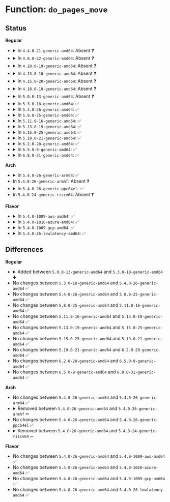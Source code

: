 # Function: <code>do_pages_move</code>

## Status
<b>Regular</b>
<ul>
<li>
<details>
<summary>In <code>4.4.0-21-generic-amd64</code>: Absent ❓</summary>

```json
{
  "name": "do_pages_move",
  "collision_type": "Unique Static",
  "inline_type": "Full",
  "funcs": [
    {
      "addr": 18446744071580888075,
      "name": "do_pages_move",
      "external": false,
      "loc": "mm/migrate.c:1314",
      "file": "mm/migrate.c",
      "inline": "not declared, inlined",
      "caller_inline": [
        "mm/migrate.c:SyS_move_pages"
      ],
      "caller_func": []
    }
  ],
  "symbols": []
}
```
</details>
</li>
<li>
<details>
<summary>In <code>4.8.0-22-generic-amd64</code>: Absent ❓</summary>

```json
{
  "name": "do_pages_move",
  "collision_type": "Unique Static",
  "inline_type": "Full",
  "funcs": [
    {
      "addr": 18446744071581018258,
      "name": "do_pages_move",
      "external": false,
      "loc": "mm/migrate.c:1495",
      "file": "mm/migrate.c",
      "inline": "not declared, inlined",
      "caller_inline": [
        "mm/migrate.c:SyS_move_pages"
      ],
      "caller_func": []
    }
  ],
  "symbols": []
}
```
</details>
</li>
<li>
<details>
<summary>In <code>4.10.0-19-generic-amd64</code>: Absent ❓</summary>

```json
{
  "name": "do_pages_move",
  "collision_type": "Unique Static",
  "inline_type": "Full",
  "funcs": [
    {
      "addr": 18446744071581092508,
      "name": "do_pages_move",
      "external": false,
      "loc": "mm/migrate.c:1504",
      "file": "mm/migrate.c",
      "inline": "not declared, inlined",
      "caller_inline": [
        "mm/migrate.c:SYSC_move_pages"
      ],
      "caller_func": []
    }
  ],
  "symbols": []
}
```
</details>
</li>
<li>
<details>
<summary>In <code>4.13.0-16-generic-amd64</code>: Absent ❓</summary>

```json
{
  "name": "do_pages_move",
  "collision_type": "Unique Static",
  "inline_type": "Full",
  "funcs": [
    {
      "addr": 18446744071581139335,
      "name": "do_pages_move",
      "external": false,
      "loc": "mm/migrate.c:1492",
      "file": "mm/migrate.c",
      "inline": "not declared, inlined",
      "caller_inline": [
        "mm/migrate.c:SYSC_move_pages"
      ],
      "caller_func": []
    }
  ],
  "symbols": []
}
```
</details>
</li>
<li>
<details>
<summary>In <code>4.15.0-20-generic-amd64</code>: Absent ❓</summary>

```json
{
  "name": "do_pages_move",
  "collision_type": "Unique Static",
  "inline_type": "Full",
  "funcs": [
    {
      "addr": 18446744071581261335,
      "name": "do_pages_move",
      "external": false,
      "loc": "mm/migrate.c:1590",
      "file": "mm/migrate.c",
      "inline": "not declared, inlined",
      "caller_inline": [
        "mm/migrate.c:SYSC_move_pages"
      ],
      "caller_func": []
    }
  ],
  "symbols": []
}
```
</details>
</li>
<li>
<details>
<summary>In <code>4.18.0-10-generic-amd64</code>: Absent ❓</summary>

```json
{
  "name": "do_pages_move",
  "collision_type": "Unique Static",
  "inline_type": "Full",
  "funcs": [
    {
      "addr": 18446744071581407667,
      "name": "do_pages_move",
      "external": false,
      "loc": "mm/migrate.c:1563",
      "file": "mm/migrate.c",
      "inline": "not declared, inlined",
      "caller_inline": [
        "mm/migrate.c:kernel_move_pages"
      ],
      "caller_func": []
    }
  ],
  "symbols": []
}
```
</details>
</li>
<li>
<details>
<summary>In <code>5.0.0-13-generic-amd64</code>: Absent ❓</summary>

```json
{
  "name": "do_pages_move",
  "collision_type": "Unique Static",
  "inline_type": "Full",
  "funcs": [
    {
      "addr": 18446744071581491155,
      "name": "do_pages_move",
      "external": false,
      "loc": "mm/migrate.c:1596",
      "file": "mm/migrate.c",
      "inline": "not declared, inlined",
      "caller_inline": [
        "mm/migrate.c:kernel_move_pages"
      ],
      "caller_func": []
    }
  ],
  "symbols": []
}
```
</details>
</li>
<li>
<details>
<summary>In <code>5.3.0-18-generic-amd64</code>: ✅</summary>

```c
int do_pages_move(struct mm_struct * mm, nodemask_t task_nodes, long unsigned int nr_pages, const void * * pages, const int * nodes, int * status, int flags)
```

```json
{
  "name": "do_pages_move",
  "collision_type": "Unique Static",
  "inline_type": "No",
  "funcs": [
    {
      "addr": 18446744071581598960,
      "name": "do_pages_move",
      "external": false,
      "loc": "mm/migrate.c:1591",
      "file": "mm/migrate.c",
      "inline": "seen, unknown",
      "caller_inline": [],
      "caller_func": [
        "mm/migrate.c:kernel_move_pages"
      ]
    }
  ],
  "symbols": [
    {
      "addr": 18446744071581598960,
      "name": "do_pages_move",
      "section": ".text",
      "bind": "STB_LOCAL",
      "size": 1389
    }
  ]
}
```
</details>
</li>
<li>
<details>
<summary>In <code>5.4.0-26-generic-amd64</code>: ✅</summary>

```c
int do_pages_move(struct mm_struct * mm, nodemask_t task_nodes, long unsigned int nr_pages, const void * * pages, const int * nodes, int * status, int flags)
```

```json
{
  "name": "do_pages_move",
  "collision_type": "Unique Static",
  "inline_type": "No",
  "funcs": [
    {
      "addr": 18446744071581669520,
      "name": "do_pages_move",
      "external": false,
      "loc": "mm/migrate.c:1594",
      "file": "mm/migrate.c",
      "inline": "seen, unknown",
      "caller_inline": [],
      "caller_func": [
        "mm/migrate.c:kernel_move_pages"
      ]
    }
  ],
  "symbols": [
    {
      "addr": 18446744071581669520,
      "name": "do_pages_move",
      "section": ".text",
      "bind": "STB_LOCAL",
      "size": 1489
    }
  ]
}
```
</details>
</li>
<li>
<details>
<summary>In <code>5.8.0-25-generic-amd64</code>: ✅</summary>

```c
int do_pages_move(struct mm_struct * mm, nodemask_t task_nodes, long unsigned int nr_pages, const void * * pages, const int * nodes, int * status, int flags)
```

```json
{
  "name": "do_pages_move",
  "collision_type": "Unique Static",
  "inline_type": "No",
  "funcs": [
    {
      "addr": 18446744071581888848,
      "name": "do_pages_move",
      "external": false,
      "loc": "mm/migrate.c:1634",
      "file": "mm/migrate.c",
      "inline": "seen, unknown",
      "caller_inline": [],
      "caller_func": [
        "mm/migrate.c:kernel_move_pages"
      ]
    }
  ],
  "symbols": [
    {
      "addr": 18446744071581888848,
      "name": "do_pages_move",
      "section": ".text",
      "bind": "STB_LOCAL",
      "size": 516
    }
  ]
}
```
</details>
</li>
<li>
<details>
<summary>In <code>5.11.0-16-generic-amd64</code>: ✅</summary>

```c
int do_pages_move(struct mm_struct * mm, nodemask_t task_nodes, long unsigned int nr_pages, const void * * pages, const int * nodes, int * status, int flags)
```

```json
{
  "name": "do_pages_move",
  "collision_type": "Unique Static",
  "inline_type": "No",
  "funcs": [
    {
      "addr": 18446744071581935312,
      "name": "do_pages_move",
      "external": false,
      "loc": "mm/migrate.c:1755",
      "file": "mm/migrate.c",
      "inline": "seen, unknown",
      "caller_inline": [],
      "caller_func": [
        "mm/migrate.c:kernel_move_pages"
      ]
    }
  ],
  "symbols": [
    {
      "addr": 18446744071581935312,
      "name": "do_pages_move",
      "section": ".text",
      "bind": "STB_LOCAL",
      "size": 480
    }
  ]
}
```
</details>
</li>
<li>
<details>
<summary>In <code>5.13.0-19-generic-amd64</code>: ✅</summary>

```c
int do_pages_move(struct mm_struct * mm, nodemask_t task_nodes, long unsigned int nr_pages, const void * * pages, const int * nodes, int * status, int flags)
```

```json
{
  "name": "do_pages_move",
  "collision_type": "Unique Static",
  "inline_type": "No",
  "funcs": [
    {
      "addr": 18446744071581960816,
      "name": "do_pages_move",
      "external": false,
      "loc": "mm/migrate.c:1737",
      "file": "mm/migrate.c",
      "inline": "seen, unknown",
      "caller_inline": [],
      "caller_func": [
        "mm/migrate.c:kernel_move_pages"
      ]
    }
  ],
  "symbols": [
    {
      "addr": 18446744071581960816,
      "name": "do_pages_move",
      "section": ".text",
      "bind": "STB_LOCAL",
      "size": 487
    }
  ]
}
```
</details>
</li>
<li>
<details>
<summary>In <code>5.15.0-25-generic-amd64</code>: ✅</summary>

```c
int do_pages_move(struct mm_struct * mm, nodemask_t task_nodes, long unsigned int nr_pages, const void * * pages, const int * nodes, int * status, int flags)
```

```json
{
  "name": "do_pages_move",
  "collision_type": "Unique Static",
  "inline_type": "No",
  "funcs": [
    {
      "addr": 18446744071582265616,
      "name": "do_pages_move",
      "external": false,
      "loc": "mm/migrate.c:1781",
      "file": "mm/migrate.c",
      "inline": "seen, unknown",
      "caller_inline": [],
      "caller_func": [
        "mm/migrate.c:kernel_move_pages"
      ]
    }
  ],
  "symbols": [
    {
      "addr": 18446744071582265616,
      "name": "do_pages_move",
      "section": ".text",
      "bind": "STB_LOCAL",
      "size": 518
    }
  ]
}
```
</details>
</li>
<li>
<details>
<summary>In <code>5.19.0-21-generic-amd64</code>: ✅</summary>

```c
int do_pages_move(struct mm_struct * mm, nodemask_t task_nodes, long unsigned int nr_pages, const void * * pages, const int * nodes, int * status, int flags)
```

```json
{
  "name": "do_pages_move",
  "collision_type": "Unique Static",
  "inline_type": "No",
  "funcs": [
    {
      "addr": 18446744071582734512,
      "name": "do_pages_move",
      "external": false,
      "loc": "mm/migrate.c:1711",
      "file": "mm/migrate.c",
      "inline": "seen, unknown",
      "caller_inline": [],
      "caller_func": [
        "mm/migrate.c:kernel_move_pages"
      ]
    }
  ],
  "symbols": [
    {
      "addr": 18446744071582734512,
      "name": "do_pages_move",
      "section": ".text",
      "bind": "STB_LOCAL",
      "size": 669
    }
  ]
}
```
</details>
</li>
<li>
<details>
<summary>In <code>6.2.0-20-generic-amd64</code>: ✅</summary>

```c
int do_pages_move(struct mm_struct * mm, nodemask_t task_nodes, long unsigned int nr_pages, const void * * pages, const int * nodes, int * status, int flags)
```

```json
{
  "name": "do_pages_move",
  "collision_type": "Unique Static",
  "inline_type": "No",
  "funcs": [
    {
      "addr": 18446744071583259056,
      "name": "do_pages_move",
      "external": false,
      "loc": "mm/migrate.c:1821",
      "file": "mm/migrate.c",
      "inline": "seen, unknown",
      "caller_inline": [],
      "caller_func": [
        "mm/migrate.c:kernel_move_pages"
      ]
    }
  ],
  "symbols": [
    {
      "addr": 18446744071583259056,
      "name": "do_pages_move",
      "section": ".text",
      "bind": "STB_LOCAL",
      "size": 686
    }
  ]
}
```
</details>
</li>
<li>
<details>
<summary>In <code>6.5.0-9-generic-amd64</code>: ✅</summary>

```c
int do_pages_move(struct mm_struct * mm, nodemask_t task_nodes, long unsigned int nr_pages, const void * * pages, const int * nodes, int * status, int flags)
```

```json
{
  "name": "do_pages_move",
  "collision_type": "Unique Static",
  "inline_type": "No",
  "funcs": [
    {
      "addr": 18446744071583479488,
      "name": "do_pages_move",
      "external": false,
      "loc": "mm/migrate.c:2157",
      "file": "mm/migrate.c",
      "inline": "seen, unknown",
      "caller_inline": [],
      "caller_func": [
        "mm/migrate.c:kernel_move_pages"
      ]
    }
  ],
  "symbols": [
    {
      "addr": 18446744071583479488,
      "name": "do_pages_move",
      "section": ".text",
      "bind": "STB_LOCAL",
      "size": 609
    }
  ]
}
```
</details>
</li>
<li>
<details>
<summary>In <code>6.8.0-31-generic-amd64</code>: ✅</summary>

```c
int do_pages_move(struct mm_struct * mm, nodemask_t task_nodes, long unsigned int nr_pages, const void * * pages, const int * nodes, int * status, int flags)
```

```json
{
  "name": "do_pages_move",
  "collision_type": "Unique Static",
  "inline_type": "No",
  "funcs": [
    {
      "addr": 18446744071583671904,
      "name": "do_pages_move",
      "external": false,
      "loc": "mm/migrate.c:2173",
      "file": "mm/migrate.c",
      "inline": "seen, unknown",
      "caller_inline": [],
      "caller_func": [
        "mm/migrate.c:kernel_move_pages"
      ]
    }
  ],
  "symbols": [
    {
      "addr": 18446744071583671904,
      "name": "do_pages_move",
      "section": ".text",
      "bind": "STB_LOCAL",
      "size": 668
    }
  ]
}
```
</details>
</li>
</ul>
<b>Arch</b>
<ul>
<li>
<details>
<summary>In <code>5.4.0-26-generic-arm64</code>: ✅</summary>

```c
int do_pages_move(struct mm_struct * mm, nodemask_t task_nodes, long unsigned int nr_pages, const void * * pages, const int * nodes, int * status, int flags)
```

```json
{
  "name": "do_pages_move",
  "collision_type": "Unique Static",
  "inline_type": "No",
  "funcs": [
    {
      "addr": 18446603336493112992,
      "name": "do_pages_move",
      "external": false,
      "loc": "mm/migrate.c:1594",
      "file": "mm/migrate.c",
      "inline": "seen, unknown",
      "caller_inline": [],
      "caller_func": [
        "mm/migrate.c:kernel_move_pages"
      ]
    }
  ],
  "symbols": [
    {
      "addr": 18446603336493112992,
      "name": "do_pages_move",
      "section": ".text",
      "bind": "STB_LOCAL",
      "size": 1832
    }
  ]
}
```
</details>
</li>
<li>
In <code>5.4.0-26-generic-armhf</code>: Absent ❓
</li>
<li>
<details>
<summary>In <code>5.4.0-26-generic-ppc64el</code>: ✅</summary>

```c
int do_pages_move(struct mm_struct * mm, nodemask_t task_nodes, long unsigned int nr_pages, const void * * pages, const int * nodes, int * status, int flags)
```

```json
{
  "name": "do_pages_move",
  "collision_type": "Unique Static",
  "inline_type": "No",
  "funcs": [
    {
      "addr": 13835058055286589248,
      "name": "do_pages_move",
      "external": false,
      "loc": "mm/migrate.c:1594",
      "file": "mm/migrate.c",
      "inline": "seen, unknown",
      "caller_inline": [],
      "caller_func": [
        "mm/migrate.c:kernel_move_pages"
      ]
    }
  ],
  "symbols": [
    {
      "addr": 13835058055286589248,
      "name": "do_pages_move",
      "section": ".text",
      "bind": "STB_LOCAL",
      "size": 2004
    }
  ]
}
```
</details>
</li>
<li>
In <code>5.4.0-24-generic-riscv64</code>: Absent ❓
</li>
</ul>
<b>Flavor</b>
<ul>
<li>
<details>
<summary>In <code>5.4.0-1009-aws-amd64</code>: ✅</summary>

```c
int do_pages_move(struct mm_struct * mm, nodemask_t task_nodes, long unsigned int nr_pages, const void * * pages, const int * nodes, int * status, int flags)
```

```json
{
  "name": "do_pages_move",
  "collision_type": "Unique Static",
  "inline_type": "No",
  "funcs": [
    {
      "addr": 18446744071581638256,
      "name": "do_pages_move",
      "external": false,
      "loc": "mm/migrate.c:1594",
      "file": "mm/migrate.c",
      "inline": "seen, unknown",
      "caller_inline": [],
      "caller_func": [
        "mm/migrate.c:kernel_move_pages"
      ]
    }
  ],
  "symbols": [
    {
      "addr": 18446744071581638256,
      "name": "do_pages_move",
      "section": ".text",
      "bind": "STB_LOCAL",
      "size": 1489
    }
  ]
}
```
</details>
</li>
<li>
<details>
<summary>In <code>5.4.0-1010-azure-amd64</code>: ✅</summary>

```c
int do_pages_move(struct mm_struct * mm, nodemask_t task_nodes, long unsigned int nr_pages, const void * * pages, const int * nodes, int * status, int flags)
```

```json
{
  "name": "do_pages_move",
  "collision_type": "Unique Static",
  "inline_type": "No",
  "funcs": [
    {
      "addr": 18446744071581579216,
      "name": "do_pages_move",
      "external": false,
      "loc": "mm/migrate.c:1594",
      "file": "mm/migrate.c",
      "inline": "seen, unknown",
      "caller_inline": [],
      "caller_func": [
        "mm/migrate.c:kernel_move_pages"
      ]
    }
  ],
  "symbols": [
    {
      "addr": 18446744071581579216,
      "name": "do_pages_move",
      "section": ".text",
      "bind": "STB_LOCAL",
      "size": 1489
    }
  ]
}
```
</details>
</li>
<li>
<details>
<summary>In <code>5.4.0-1009-gcp-amd64</code>: ✅</summary>

```c
int do_pages_move(struct mm_struct * mm, nodemask_t task_nodes, long unsigned int nr_pages, const void * * pages, const int * nodes, int * status, int flags)
```

```json
{
  "name": "do_pages_move",
  "collision_type": "Unique Static",
  "inline_type": "No",
  "funcs": [
    {
      "addr": 18446744071581629568,
      "name": "do_pages_move",
      "external": false,
      "loc": "mm/migrate.c:1594",
      "file": "mm/migrate.c",
      "inline": "seen, unknown",
      "caller_inline": [],
      "caller_func": [
        "mm/migrate.c:kernel_move_pages"
      ]
    }
  ],
  "symbols": [
    {
      "addr": 18446744071581629568,
      "name": "do_pages_move",
      "section": ".text",
      "bind": "STB_LOCAL",
      "size": 1489
    }
  ]
}
```
</details>
</li>
<li>
<details>
<summary>In <code>5.4.0-26-lowlatency-amd64</code>: ✅</summary>

```c
int do_pages_move(struct mm_struct * mm, nodemask_t task_nodes, long unsigned int nr_pages, const void * * pages, const int * nodes, int * status, int flags)
```

```json
{
  "name": "do_pages_move",
  "collision_type": "Unique Static",
  "inline_type": "No",
  "funcs": [
    {
      "addr": 18446744071581695872,
      "name": "do_pages_move",
      "external": false,
      "loc": "mm/migrate.c:1594",
      "file": "mm/migrate.c",
      "inline": "seen, unknown",
      "caller_inline": [],
      "caller_func": [
        "mm/migrate.c:kernel_move_pages"
      ]
    }
  ],
  "symbols": [
    {
      "addr": 18446744071581695872,
      "name": "do_pages_move",
      "section": ".text",
      "bind": "STB_LOCAL",
      "size": 1489
    }
  ]
}
```
</details>
</li>
</ul>

## Differences
<b>Regular</b>
<ul>
<li>
<details>
<summary>Added between <code>5.0.0-13-generic-amd64</code> and <code>5.3.0-18-generic-amd64</code> ➕</summary>

```c
int do_pages_move(struct mm_struct * mm, nodemask_t task_nodes, long unsigned int nr_pages, const void * * pages, const int * nodes, int * status, int flags)
```
</details>
</li>
<li>
No changes between <code>5.3.0-18-generic-amd64</code> and <code>5.4.0-26-generic-amd64</code> ✅
</li>
<li>
No changes between <code>5.4.0-26-generic-amd64</code> and <code>5.8.0-25-generic-amd64</code> ✅
</li>
<li>
No changes between <code>5.8.0-25-generic-amd64</code> and <code>5.11.0-16-generic-amd64</code> ✅
</li>
<li>
No changes between <code>5.11.0-16-generic-amd64</code> and <code>5.13.0-19-generic-amd64</code> ✅
</li>
<li>
No changes between <code>5.13.0-19-generic-amd64</code> and <code>5.15.0-25-generic-amd64</code> ✅
</li>
<li>
No changes between <code>5.15.0-25-generic-amd64</code> and <code>5.19.0-21-generic-amd64</code> ✅
</li>
<li>
No changes between <code>5.19.0-21-generic-amd64</code> and <code>6.2.0-20-generic-amd64</code> ✅
</li>
<li>
No changes between <code>6.2.0-20-generic-amd64</code> and <code>6.5.0-9-generic-amd64</code> ✅
</li>
<li>
No changes between <code>6.5.0-9-generic-amd64</code> and <code>6.8.0-31-generic-amd64</code> ✅
</li>
</ul>
<b>Arch</b>
<ul>
<li>
No changes between <code>5.4.0-26-generic-amd64</code> and <code>5.4.0-26-generic-arm64</code> ✅
</li>
<li>
<details>
<summary>Removed between <code>5.4.0-26-generic-amd64</code> and <code>5.4.0-26-generic-armhf</code> ➖</summary>

```c
int do_pages_move(struct mm_struct * mm, nodemask_t task_nodes, long unsigned int nr_pages, const void * * pages, const int * nodes, int * status, int flags)
```
</details>
</li>
<li>
No changes between <code>5.4.0-26-generic-amd64</code> and <code>5.4.0-26-generic-ppc64el</code> ✅
</li>
<li>
<details>
<summary>Removed between <code>5.4.0-26-generic-amd64</code> and <code>5.4.0-24-generic-riscv64</code> ➖</summary>

```c
int do_pages_move(struct mm_struct * mm, nodemask_t task_nodes, long unsigned int nr_pages, const void * * pages, const int * nodes, int * status, int flags)
```
</details>
</li>
</ul>
<b>Flavor</b>
<ul>
<li>
No changes between <code>5.4.0-26-generic-amd64</code> and <code>5.4.0-1009-aws-amd64</code> ✅
</li>
<li>
No changes between <code>5.4.0-26-generic-amd64</code> and <code>5.4.0-1010-azure-amd64</code> ✅
</li>
<li>
No changes between <code>5.4.0-26-generic-amd64</code> and <code>5.4.0-1009-gcp-amd64</code> ✅
</li>
<li>
No changes between <code>5.4.0-26-generic-amd64</code> and <code>5.4.0-26-lowlatency-amd64</code> ✅
</li>
</ul>

